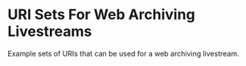 # URI Sets For Web Archiving Livestreams
Example sets of URIs that can be used for a web archiving livestream.
